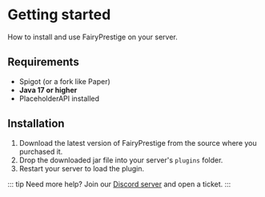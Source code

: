 # Getting started

How to install and use FairyPrestige on your server.

## Requirements

- Spigot (or a fork like Paper)
- **Java 17 or higher**
- PlaceholderAPI installed

## Installation

1. Download the latest version of FairyPrestige from the source where you purchased it.
2. Drop the downloaded jar file into your server's `plugins` folder.
3. Restart your server to load the plugin.

::: tip
Need more help? Join our [Discord server](https://discord.gg/YUEw9T8ZNY) and open a ticket.
:::
